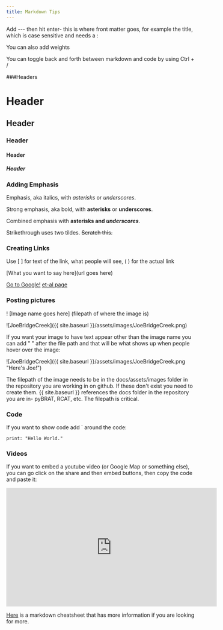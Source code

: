 ```yaml
---
title: Markdown Tips
---
```


Add --- then hit enter- this is where front matter goes, for example the title, which is case sensitive and needs a :  

You can also add weights 

You can toggle back and forth between markdown and code by using Ctrl + /

###Headers

# Header

## Header

### Header

#### Header

##### Header


### Adding Emphasis

Emphasis, aka italics, with *asterisks* or _underscores_.

Strong emphasis, aka bold, with **asterisks** or __underscores__.

Combined emphasis with **asterisks and _underscores_**.

Strikethrough uses two tildes. ~~Scratch this.~~

### Creating Links

Use [ ] for text of the link, what people will see, ( ) for the actual link

[What you want to say here](url goes here)

[Go to Google!](https://www.google.com/)
[et-al page](http://etal.joewheaton.org/)

### Posting pictures

! [Image name goes here] (filepath of where the image is)

![JoeBridgeCreek]({{ site.baseurl }}/assets/images/JoeBridgeCreek.png)

If you want your image to have text appear other than the image name you can add " " after the file path and that will be what shows up when people hover over the image:

![JoeBridgeCreek]({{ site.baseurl }}/assets/images/JoeBridgeCreek.png "Here's Joe!")

The filepath of the image needs to be in the docs/assets/images folder in the repository you are working in on github.  If these don't exist you need to create them.  {{ site.baseurl }} references the docs folder in the repository you are in- pyBRAT, RCAT, etc.  The filepath is critical.

### Code

If you want to show code add ` around the code:

`print: "Hello World."`

### Videos

If you want to embed a youtube video (or Google Map or something else), you can go click on the share and then embed buttons, then copy the code and paste it:

<iframe width="560" height="315" src="https://www.youtube.com/embed/tgkB46xeQts" frameborder="0" allow="autoplay; encrypted-media" allowfullscreen></iframe>



[Here](https://github.com/adam-p/markdown-here/wiki/Markdown-Cheatsheet#headers) is a markdown cheatsheet that has more information if you are looking for more.

